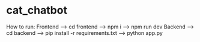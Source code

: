 # cat_chatbot
How to run:
Frontend
  --> cd frontend
  --> npm i
  --> npm run dev
Backend
  --> cd backend
  --> pip install -r requirements.txt
  --> python app.py
